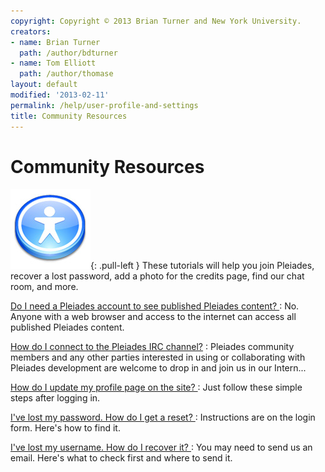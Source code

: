 ```yaml
---
copyright: Copyright © 2013 Brian Turner and New York University.
creators:
- name: Brian Turner
  path: /author/bdturner
- name: Tom Elliott
  path: /author/thomase
layout: default
modified: '2013-02-11'
permalink: /help/user-profile-and-settings
title: Community Resources
---
```


#  Community Resources

![access icon](/images/icons/access.jpg){: .pull-left }
These tutorials will help you join Pleiades, recover a lost password, add a
photo for the credits page, find our chat room, and more.


<div class="clearfix">

[Do I need a Pleiades account to see published Pleiades content? ](http://pleiades.stoa.org/help/anonymous)
: No. Anyone with a web browser and access to the internet can access all published Pleiades content.

[How do I connect to the Pleiades IRC channel?](http://pleiades.stoa.org/help/pleiades-irc)
: Pleiades community members and any other parties interested in using or collaborating with Pleiades development are welcome to drop in and join us in our Intern...

[How do I update my profile page on the site? ](http://pleiades.stoa.org/help/profile-update)
: Just follow these simple steps after logging in.

[I've lost my password. How do I get a reset? ](http://pleiades.stoa.org/help/lost-password)
: Instructions are on the login form. Here's how to find it.

[I've lost my username. How do I recover it? ](http://pleiades.stoa.org/help/lost-username)
: You may need to send us an email. Here's what to check first and where to send it.
</div> <!-- end div.clearfix -->